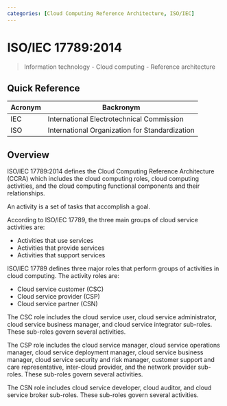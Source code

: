 ```yaml
---
categories: [Cloud Computing Reference Architecture, ISO/IEC]
---
```


# ISO/IEC 17789:2014

> Information technology - Cloud computing - Reference architecture

## Quick Reference

| Acronym | Backronym |
| - | - |
| IEC | International Electrotechnical Commission |
| ISO | International Organization for Standardization |

## Overview

ISO/IEC 17789:2014 defines the Cloud Computing Reference Architecture (CCRA) which includes the cloud computing roles, cloud computing activities, and the cloud computing functional components and their relationships.

An activity is a set of tasks that accomplish a goal.

According to ISO/IEC 17789, the three main groups of cloud service activities are:

- Activities that use services
- Activities that provide services
- Activities that support services

ISO/IEC 17789 defines three major roles that perform groups of activities in cloud computing. The activity roles are:

- Cloud service customer (CSC)
- Cloud service provider (CSP)
- Cloud service partner (CSN)

The CSC role includes the cloud service user, cloud service administrator, cloud service business manager, and cloud service integrator sub-roles. These sub-roles govern several activities.

The CSP role includes the cloud service manager, cloud service operations manager, cloud service deployment manager, cloud service business manager, cloud service security and risk manager, customer support and care representative, inter-cloud provider, and the network provider sub-roles. These sub-roles govern several activities.

The CSN role includes cloud service developer, cloud auditor, and cloud service broker sub-roles. These sub-roles govern several activities.